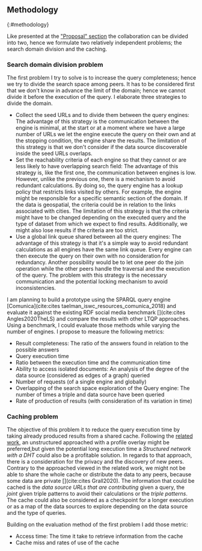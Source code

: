 ## Methodology
{:#methodology}

Like presented at the ["Proposal" section](#proposal) the collaboration can be divided into two, hence we formulate two 
relatively independent problems; the search domain division and the caching.

### Search domain division problem

The first problem I try to solve is to increase the query completeness;
hence we try to divide the search space among peers.
It has to be considered first that we don't know in advance the limit of the domain;
hence we cannot divide it before the execution of the query.
I elaborate three strategies to divide the domain.

<ul>
<li><span class="question_hypothesis">Collect the seed URLs and to divide them between the query engines</span>: 
The advantage of this strategy is the communication between the engine is minimal,
at the start or at a moment where we have a large number of URLs we let the engine execute the query on their own and at
the stopping condition, the engine share the results.
The limitation of this strategy is that we don't consider if the data source discoverable inside the seed URLs overlaps.

</li>

<li><span class="question_hypothesis">Set the reachability criteria of each engine so that they cannot or are less likely to have overlapping search field</span>:
The advantage of this strategy is, like the first one, the communication between engines is low.
However, unlike the previous one, there is a mechanism to avoid redundant calculations.
By doing so, the query engine has a lookup policy that restricts links visited by others.
For example, the engine might be responsible for a specific semantic section of the domain. 
If the data is geospatial, the criteria could be in relation to the links associated with cities.
The limitation of this strategy is that the criteria might have to be changed depending on the executed query
and the type of dataset from which we expect to find results.
Additionally, we might also lose results if the criteria are too strict.
</li>

<li><span class="question_hypothesis">Use a global link queue shared between all the query engines</span>:
The advantage of this strategy is that it's a simple way to avoid redundant calculations as all engines have the same link queue.
Every engine can then execute the query on their own with no consideration for redundancy.
Another possibility would be to let one peer do the join operation while the other peers handle the traversal and
the execution of the query.
The problem with this strategy is the necessary communication and the potential locking mechanism to avoid inconsistencies.

</li>
</ul>

I am planning to build a prototype using the SPARQL query engine [Comunica](cite:cites taelman_iswc_resources_comunica_2018)
and evaluate it against the existing RDF social media benchmark [](cite:cites Angles2020TheLS)
and compare the results with other LTQP approaches.
Using a benchmark, I could evaluate those methods while varying the number of engines.
I propose to measure the following metrics:

<ul>
<li>Result completeness: The ratio of the answers found in relation to the possible answers</li>
<li>Query execution time</li>
<li>Ratio between the execution time and the communication time</li>
<li>Ability to access isolated documents: An analysis of the degree of the data source (considered as edges of a graph) queried</li>
<li>Number of requests (of a single engine and globally)</li>
<li>Overlapping of the search space exploration of the Query engine: The number of times a triple and data source have been queried</li>
<li>Rate of production of results (with consideration of its variation in time)</li>
</ul>

### Caching problem


The objective of this problem it to reduce the query execution time by taking already produced results from a shared cache.
Following the [related work](#litterature_review), an unstructured approached with 
a profile overlay might be preferred,but given the potential long execution time a 
*Structured network with a DHT* could also be a profitable solution.
In regards to that approach, there is a consideration for the privacy and the discovery of new peers.
Contrary to the approached viewed in the related work, we might not be able to share the whole cache or distribute the data to any peers,
because some data are private [](cite:cites Grall2020). 
The information that could be cached is the *data source URLs that are contributing* given a query,
the *joint* given triple patterns to avoid their calculations or the *triple patterns*.
The cache could also be considered as a checkpoint for a longer execution or as a map of the data sources to explore
depending on the data source and the type of queries.

Building on the evaluation method of the first problem I add those metric:
<ul>
<li>Access time: The time it take to retrieve information from the cache</li>
<li>Cache miss and rates of use of the cache</li>
</ul>
